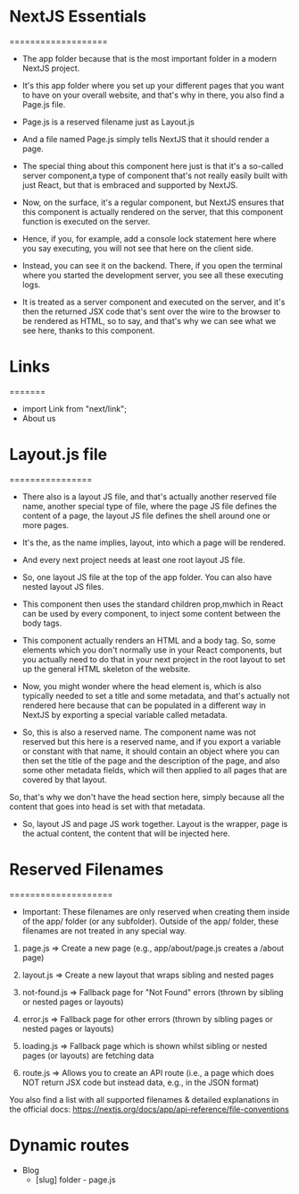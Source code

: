# NextJS Essentials
===================

- The app folder because that is the most important folder
in a modern NextJS project.

- It's this app folder where you set up your different pages that you want to have on your overall website, and that's why in there, you also find a Page.js file.

- Page.js is a reserved filename just as Layout.js

- And a file named Page.js simply tells NextJS that it should render a page.

- The special thing about this component here just is that it's a so-called server component,a type of component that's not really easily built with just React, but that is embraced and supported by NextJS.

- Now, on the surface, it's a regular component, but NextJS ensures that this component is actually rendered on the server, that this component function is executed on the server.

- Hence, if you, for example, add a console lock statement here where you say executing, you will not see that here on the client side.

- Instead, you can see it on the backend. There, if you open the terminal where you started the development server, you see all these executing logs.

- It is treated as a server component and executed on the server, and it's then the returned JSX code that's sent over the wire to the browser to be rendered as HTML, so to say, and that's why we can see what we see here, thanks to this component.

# Links
=======
- import Link from "next/link";
- <Link href="/about">About us</Link>

# Layout.js file
================
- There also is a layout JS file, and that's actually another reserved file name, another special type of file, where the page JS file defines the content of a page, the layout JS file defines the shell around one or more pages.

- It's the, as the name implies, layout, into which a page will be rendered.

- And every next project needs at least one root layout JS file.

- So, one layout JS file at the top of the app folder. You can also have nested layout JS files.

- This component then uses the standard children prop,mwhich in React can be used by every component, to inject some content between the body tags.

- This component actually renders an HTML and a body tag. So, some elements which you don't normally use in your React components, but you actually need to do that in your next project in the root layout to set up the general HTML skeleton of the website.

- Now, you might wonder where the head element is, which is also typically needed to set a title and some metadata, and that's actually not rendered here because that can be populated in a different way in NextJS by exporting a special variable called metadata.

- So, this is also a reserved name. The component name was not reserved but this here is a reserved name, and if you export a variable or constant with that name, it should contain an object where you can then set the title of the page and the description of the page, and also some other metadata fields, which will then applied to all pages that are covered by that layout.

So, that's why we don't have the head section here, simply because all the content that goes into head is set with that metadata.

- So, layout JS and page JS work together. Layout is the wrapper, page is the actual content, the content that will be injected here.

# Reserved Filenames
====================
- Important: These filenames are only reserved when creating them inside of the app/ folder (or any subfolder). Outside of the app/ folder, these filenames are not treated in any special way.

1. page.js => Create a new page (e.g., app/about/page.js creates a <your-domain>/about page)

2. layout.js => Create a new layout that wraps sibling and nested pages

3. not-found.js => Fallback page for "Not Found" errors (thrown by sibling or nested pages or layouts)

4. error.js => Fallback page for other errors (thrown by sibling pages or nested pages or layouts)

5. loading.js => Fallback page which is shown whilst sibling or nested pages (or layouts) are fetching data

6. route.js => Allows you to create an API route (i.e., a page which does NOT return JSX code but instead data, e.g., in the JSON format)

You also find a list with all supported filenames & detailed explanations in the official docs: https://nextjs.org/docs/app/api-reference/file-conventions

# Dynamic routes 
- Blog
    - [slug] folder - page.js
